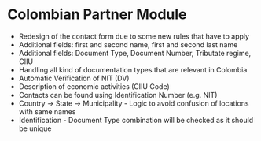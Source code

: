 Colombian Partner Module
======

- Redesign of the contact form due to some new rules that have to apply
- Additional fields: first and second name, first and second last name
- Additional fields: Document Type, Document Number, Tributate regime, CIIU
- Handling all kind of documentation types that are relevant in Colombia
- Automatic Verification of NIT (DV) 
- Description of economic activities (CIIU Code)
- Contacts can be found using Identification Number (e.g. NIT)
- Country -> State -> Municipality - Logic to avoid confusion of locations with same names
- Identification - Document Type combination will be checked as it should be unique
